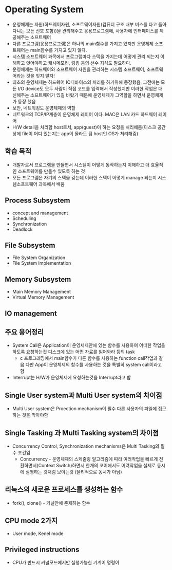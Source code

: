 # Operating System 
* 운영체제는 자원(하드웨어자원, 소프트웨어자원(컴퓨터 구조 내부 버스를 타고 돌아다니는 모든 신호 포함))을 관리해주고 응용프로그램에, 사용자에 인터페이스를 제공해주는 소프트웨어
* 다른 프로그램(응용프로그램)은 하나의 main함수를 가지고 있지만 운영체제 소프트웨어는 main함수를 가지고 있지 않다.
* 시스템 소프트웨어 과목에서 프로그램마다 스택을 가지는데 어떻게 관리 되는지 이해하고 잇어야하고 캐시메모리, 링킹 등의 선수 지식도 필요하다.
* 운영체제는 하드웨어와 소프트웨어 자원을 관리하는 시스템 소프트웨어, 소프트웨어라는 것을 잊지 말자!
* 최초의 운영체제는 하드웨어 IO디바이스의 처리를 하기위해 등장했음, 그전에는 모든 I/O device도 모두 사람이 직접 코드를 입력해서 작성했지만 이러한 작업은 대신해주는 소프트웨어가 있길 바랐기 때문에 운영체제가 그역할을 하면서 운영체제가 등장 했음
* 보안, 네트워킹도 운영체제의 역할
* 네트워크의 TCP/IP계층이 운영체제 레이어 이다. MAC은 LAN 카드 하드웨어 레이어
* H/W detail을 처리함 host로서, app(guest)이 하는 요청을 처리해줌(디스크 공간상에 file이 어디 있는지는 app이 몰라도 됨 host인 OS가 처리해줌)

## 학습 목적
* 개발자로서 프로그램을 만들면서 시스템이 어떻게 동작하는지 이해하고 더 효율적인 소프트웨어를 만들수 있도록 하는 것
* 모든 프로그램은 자기의 스택을 갖는데 이러한 스택이 어떻게 manage 되는지 시스템소프트웨어 과목에서 배움

## Process Subsystem
* concept and management
* Scheduling
* Synchronization
* Deadlock
## File Subsystem
* File System Organization
* File System Implementation
## Memory Subsystem
* Main Memory Management
* Virtual Memory Management

## IO management


## 주요 용어정리
* System Call은 Application이 운영체제안에 있는 함수를 사용하여 어떠한 작업을 하도록 요청하는것 디스크에 있는 어떤 자료를 읽어와라 등의 task
    * c 프로그래밍에서 main함수가 다른 함수를 사용하는 function call작업과 같음 다만 App이 운영체제의 함수를 사용하는 것을 특별히 system call이라고 함
* Interrupt는 H/W가 운영체제에 요청하는것을 Interrupt라고 함

## Single User system과 Multi User system의 차이점
* Multi User system은 Proection mechanism이 필수 다른 사용자의 파일에 접근하는 것을 막아야함

## Single Tasking 과 Multi Tasking system의 차이점
* Concurrency Control, Synchronization mechanisms은 Multi Tasking의 필수 조건임
    * Concurrency - 운영체제의 스케줄링 알고리즘에 따라 여러작업을 빠르게 전환하면서(Context Switch)하면서 한개의 코어에서도 어려작업을 실제로 동시에 실행하는 것처럼 보이는것 (물리적으로 동시가 아님)

## 리눅스의 새로운 프로세스를 생성하는 함수
* fork(), clone() - 커널안에 존재하는 함수


## CPU mode 2가지
* User mode, Kenel mode

## Privileged instructions
* CPU가 반드시 커널모드에서만 실행가능한 기계어 명령어